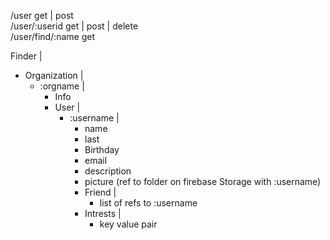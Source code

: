 /user               get | post <br>
/user/:userid       get | post | delete <br>
/user/find/:name    get <br>

Finder
|
 - Organization
    |
     - :orgname
        |
         - Info
         - User
            |
             - :username
                |
                 - name
                 - last
                 - Birthday
                 - email
                 - description
                 - picture (ref to folder on firebase Storage with :username)
                 - Friend
                    |
                     - list of refs to :username
                 - Intrests
                    |
                     - key value pair

